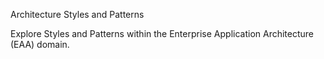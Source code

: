 Architecture Styles and Patterns

Explore Styles and Patterns within the Enterprise Application Architecture (EAA) domain.